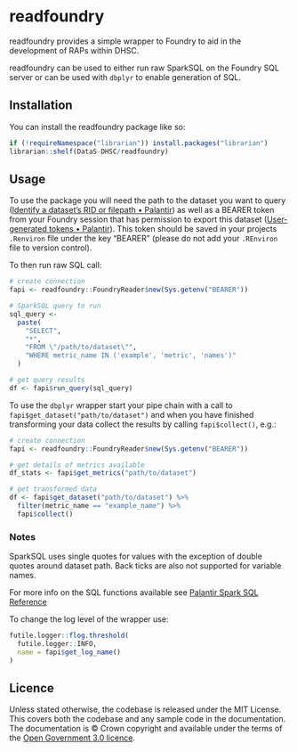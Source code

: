 
<!-- README.md is generated from README.Rmd. Please edit that file -->

# readfoundry

readfoundry provides a simple wrapper to Foundry to aid in the
development of RAPs within DHSC.

readfoundry can be used to either run raw SparkSQL on the Foundry SQL
server or can be used with `dbplyr` to enable generation of SQL.

## Installation

You can install the readfoundry package like so:

``` r
if (!requireNamespace("librarian")) install.packages("librarian")
librarian::shelf(DataS-DHSC/readfoundry)
```

## Usage

To use the package you will need the path to the dataset you want to
query ([Identify a dataset’s RID or filepath •
Palantir](https://www.palantir.com/docs/foundry/analytics-connectivity/identify-dataset-rid/))
as well as a BEARER token from your Foundry session that has permission
to export this dataset ([User-generated tokens •
Palantir](https://www.palantir.com/docs/foundry/platform-security-third-party/user-generated-tokens/)).
This token should be saved in your projects `.Renviron` file under the
key “BEARER” (please do not add your `.REnviron` file to version
control).

To then run raw SQL call:

``` r
# create connection
fapi <- readfoundry::FoundryReader$new(Sys.getenv("BEARER"))

# SparkSQL query to run
sql_query <- 
  paste(
    "SELECT",
    "*",
    "FROM \"/path/to/dataset\"",
    "WHERE metric_name IN ('example', 'metric', 'names')"
  )

# get query results
df <- fapi$run_query(sql_query)
```

To use the `dbplyr` wrapper start your pipe chain with a call to
`fapi$get_dataset("path/to/dataset")` and when you have finished
transforming your data collect the results by calling `fapi$collect()`,
e.g.:

``` r
# create connection
fapi <- readfoundry::FoundryReader$new(Sys.getenv("BEARER"))

# get details of metrics available
df_stats <- fapi$get_metrics("path/to/dataset")

# get transformed data
df <- fapi$get_dataset("path/to/dataset") %>%
  filter(metric_name == "example_name") %>%
  fapi$collect()
```

### Notes

SparkSQL uses single quotes for values with the exception of double
quotes around dataset path. Back ticks are also not supported for
variable names.

For more info on the SQL functions available see [Palantir Spark SQL
Reference](https://www.palantir.com/docs/foundry/transforms-sql/spark-reference/)

To change the log level of the wrapper use:

``` r
futile.logger::flog.threshold(
  futile.logger::INFO,
  name = fapi$get_log_name()
)
```

## Licence

Unless stated otherwise, the codebase is released under the MIT License.
This covers both the codebase and any sample code in the documentation.
The documentation is © Crown copyright and available under the terms of
the [Open Government 3.0
licence](https://www.nationalarchives.gov.uk/doc/open-government-licence/version/3/).
